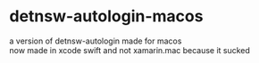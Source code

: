 # detnsw-autologin-macos
a version of detnsw-autologin made for macos\
now made in xcode swift and not xamarin.mac because it sucked

